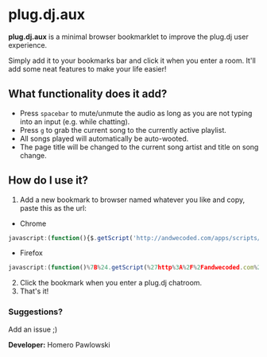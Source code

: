 # plug.dj.aux

**plug.dj.aux** is a minimal browser bookmarklet to improve the plug.dj user experience.

Simply add it to your bookmarks bar and click it when you enter a room. It'll add some neat features to make your life easier! 

## What functionality does it add?

* Press `spacebar` to mute/unmute the audio as long as you are not typing into an input (e.g. while chatting).
* Press `g` to grab the current song to the currently active playlist. 
* All songs played will automatically be auto-wooted.
* The page title will be changed to the current song artist and title on song change.

## How do I use it? 

1. Add a new bookmark to browser named whatever you like and copy, paste this as the url: 

* Chrome
```js
javascript:(function(){$.getScript('http://andwecoded.com/apps/scripts/plug.dj.aux.js');}());
```
* Firefox
```js
javascript:(function()%7B%24.getScript(%27http%3A%2F%2Fandwecoded.com%2Fapps%2Fscripts%2Fplug.dj.aux.js%27)%3B%7D())
```

2. Click the bookmark when you enter a plug.dj chatroom.
3. That's it!

### Suggestions? 

Add an issue ;)

**Developer:** Homero Pawlowski
